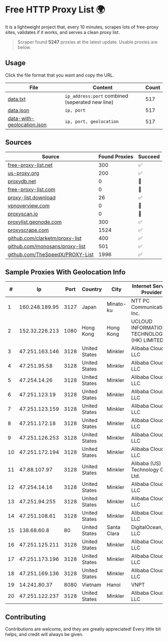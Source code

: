 
# Free HTTP Proxy List 🌍

It is a lightweight project that, every 10 minutes, scrapes lots of free-proxy sites, validates if it works, and serves a clean proxy list.


> Scraper found **5247** proxies at the latest update. Usable proxies are below.

## Usage

Click the file format that you want and copy the URL.


|File|Content|Count|
|----|-------|-----|
|[data.txt](https://raw.githubusercontent.com/themiralay/Proxy-List-World/master/data.txt)|`ip_address:port` combined (seperated new line)|517|
|[data.json](https://raw.githubusercontent.com/themiralay/Proxy-List-World/master/data.json)|`ip, port`|517|
|[data-with-geolocation.json](https://raw.githubusercontent.com/themiralay/Proxy-List-World/master/data-with-geolocation.json)|`ip, port, geolocation`|517|

## Sources

|Source|Found Proxies|Succeed|
|------|-------------|-------|
|[free-proxy-list.net](https://free-proxy-list.net)|300|✅|
|[us-proxy.org](https://www.us-proxy.org)|200|✅|
|[proxydb.net](http://proxydb.net)|0|🚫|
|[free-proxy-list.com](https://free-proxy-list.com/?page=&port=&type%5B%5D=http&type%5B%5D=https&up_time=0&search=Search)|0|🚫|
|[proxy-list.download](https://www.proxy-list.download/HTTP)|26|✅|
|[vpnoverview.com](https://vpnoverview.com/privacy/anonymous-browsing/free-proxy-servers)|0|🚫|
|[proxyscan.io](https://www.proxyscan.io)|0|🚫|
|[proxylist.geonode.com](https://proxylist.geonode.com/api/proxy-list?limit=300&page=1&sort_by=lastChecked&sort_type=desc&protocols=http,https)|300|✅|
|[proxyscrape.com](https://api.proxyscrape.com/v2/?request=displayproxies&protocol=http&timeout=10000&country=all&ssl=all&anonymity=all)|1524|✅|
|[github.com/clarketm/proxy-list](https://raw.githubusercontent.com/clarketm/proxy-list/master/proxy-list-raw.txt)|400|✅|
|[github.com/monosans/proxy-list](https://raw.githubusercontent.com/monosans/proxy-list/main/proxies/http.txt)|501|✅|
|[github.com/TheSpeedX/PROXY-List](https://raw.githubusercontent.com/TheSpeedX/PROXY-List/master/http.txt)|1996|✅|


## Sample Proxies With Geolocation Info

|#|Ip|Port|Country|City|Internet Service Provider|
|-|--|----|-------|----|-------------------------|
|1|160.248.189.95|3127|Japan|Minato-ku|NTT PC Communications, Inc.|
|2|152.32.226.213|1080|Hong Kong|Hong Kong|UCLOUD INFORMATION TECHNOLOGY (HK) LIMITED|
|3|47.251.163.146|3128|United States|Minkler|Alibaba Cloud LLC|
|4|47.251.95.58|3128|United States|Minkler|Alibaba Cloud LLC|
|5|47.254.14.26|3128|United States|Minkler|Alibaba Cloud LLC|
|6|47.251.123.19|3128|United States|Minkler|Alibaba Cloud LLC|
|7|47.251.123.159|3128|United States|Minkler|Alibaba Cloud LLC|
|8|47.251.172.18|3128|United States|Minkler|Alibaba Cloud LLC|
|9|47.251.126.253|3128|United States|Minkler|Alibaba Cloud LLC|
|10|47.251.172.194|3128|United States|Minkler|Alibaba Cloud LLC|
|11|47.88.107.97|3128|United States|Minkler|Alibaba (US) Technology Co., Ltd.|
|12|47.254.14.16|3128|United States|Minkler|Alibaba Cloud LLC|
|13|47.251.94.255|3128|United States|Minkler|Alibaba Cloud LLC|
|14|47.251.108.61|3128|United States|Minkler|Alibaba Cloud LLC|
|15|138.68.60.8|80|United States|Santa Clara|DigitalOcean, LLC|
|16|47.251.125.211|3128|United States|Minkler|Alibaba Cloud LLC|
|17|47.251.173.196|3128|United States|Minkler|Alibaba Cloud LLC|
|18|47.251.169.136|3128|United States|Minkler|Alibaba Cloud LLC|
|19|14.241.80.37|8080|Vietnam|Hanoi|VNPT|
|20|47.251.122.237|3128|United States|Minkler|Alibaba Cloud LLC|



## Contributing

Contributions are welcome, and they are greatly appreciated! Every
little bit helps, and credit will always be given.

